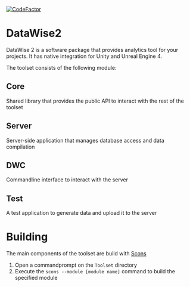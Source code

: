 [![CodeFactor](https://www.codefactor.io/repository/github/r00tdroid/datawise2/badge)](https://www.codefactor.io/repository/github/r00tdroid/datawise2)

# DataWise2
DataWise 2 is a software package that provides analytics tool for your projects. It has native integration for Unity and Unreal Engine 4.

The toolset consists of the following module:
## Core
Shared library that provides the public API to interact with the rest of the toolset

## Server
Server-side application that manages database access and data compilation

## DWC
Commandline interface to interact with the server

## Test
A test application to generate data and upload it to the server

# Building
The main components of the toolset are build with [Scons](https://scons.org)

1. Open a commandprompt on the `Toolset` directory
2. Execute the `scons --module [module name]` command to build the specified module
